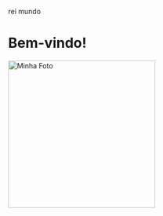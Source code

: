rei mundo
<!DOCTYPE html>
<html>
<head>
  <title>Minha Página</title>
</head>
<body>
  <h1>Bem-vindo!</h1>
  <img src="images/minha-foto.jpg" alt="Minha Foto" width="300">
</body>
</html>
